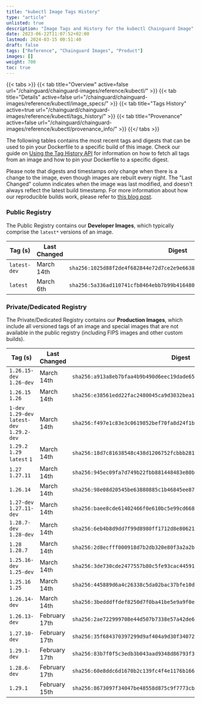 ```yaml
---
title: "kubectl Image Tags History"
type: "article"
unlisted: true
description: "Image Tags and History for the kubectl Chainguard Image"
date: 2023-06-22T11:07:52+02:00
lastmod: 2024-03-15 00:51:40
draft: false
tags: ["Reference", "Chainguard Images", "Product"]
images: []
weight: 700
toc: true
---
```


{{< tabs >}}
{{< tab title="Overview" active=false url="/chainguard/chainguard-images/reference/kubectl/" >}}
{{< tab title="Details" active=false url="/chainguard/chainguard-images/reference/kubectl/image_specs/" >}}
{{< tab title="Tags History" active=true url="/chainguard/chainguard-images/reference/kubectl/tags_history/" >}}
{{< tab title="Provenance" active=false url="/chainguard/chainguard-images/reference/kubectl/provenance_info/" >}}
{{</ tabs >}}

The following tables contains the most recent tags and digests that can be used to pin your Dockerfile to a specific build of this image. Check our guide on [Using the Tag History API](/chainguard/chainguard-images/using-the-tag-history-api/) for information on how to fetch all tags from an image and how to pin your Dockerfile to a specific digest.

Please note that digests and timestamps only change when there is a change to the image, even though images are rebuilt every night. The "Last Changed" column indicates when the image was last modified, and doesn't always reflect the latest build timestamp. For more information about how our reproducible builds work, please refer to [this blog post](https://www.chainguard.dev/unchained/reproducing-chainguards-reproducible-image-builds).

### Public Registry
The Public Registry contains our **Developer Images**, which typically comprise the `latest*` versions of an image.

| Tag (s)       | Last Changed | Digest                                                                    |
|---------------|--------------|---------------------------------------------------------------------------|
|  `latest-dev` | March 14th   | `sha256:1025d88f2de4f682844e72d7ce2e9e6638259ef1c6ac4412d3fea9fdf4c420ca` |
|  `latest`     | March 6th    | `sha256:5a336ad110741cfb8464ebb7b99b4164808d6386a992fc9720d9e4f98708fa0b` |


### Private/Dedicated Registry
The Private/Dedicated Registry contains our **Production Images**, which include all versioned tags of an image and special images that are not available in the public registry (including FIPS images and other custom builds).

| Tag (s)                                       | Last Changed  | Digest                                                                    |
|-----------------------------------------------|---------------|---------------------------------------------------------------------------|
|  `1.26.15-dev` `1.26-dev`                     | March 14th    | `sha256:a913a8eb7bfaa4b9b490d6eec19dade6557e2dc8ecaa8898443231665bae649a` |
|  `1.26.15` `1.26`                             | March 14th    | `sha256:e38561edd22fac2480045ca9d3032bea114230455a11dd9b4b802176f2dae68e` |
|  `1-dev` `1.29-dev` `latest-dev` `1.29.2-dev` | March 14th    | `sha256:f497e1c83e3c0619852bef70fa8d24f1b5b441bedaa242dde28fb11eb336c0f9` |
|  `1.29.2` `1.29` `latest` `1`                 | March 14th    | `sha256:18d7c81638548c438d1206752fcbbb28111c92cd075acb5289ca75f5589b961d` |
|  `1.27` `1.27.11`                             | March 14th    | `sha256:945ec09fa7d749b22fbb881448483e80b1d02704fd9bd566cb896ec074e5cc34` |
|  `1.26.14`                                    | March 14th    | `sha256:98e08d20545be63880885c1b46845ee87172192284c9b432b820267b92f834aa` |
|  `1.27-dev` `1.27.11-dev`                     | March 14th    | `sha256:baee8cde61402466f0e610bc5e99cd668667d08415326b8f6afc4f920dc62791` |
|  `1.28.7-dev` `1.28-dev`                      | March 14th    | `sha256:6eb4b8d9dd7f99d8980ff1712d8e80621c2887ba4dabbb052a8d39ac2c808e02` |
|  `1.28` `1.28.7`                              | March 14th    | `sha256:2d8ecfff000918d7b2db320e80f3a2a2b986cdcea5d4b537eec3075047a88b63` |
|  `1.25.16-dev` `1.25-dev`                     | March 14th    | `sha256:3de730cde2477557b80c5fe93cac445918b4647397da9988c57de00818e475d1` |
|  `1.25.16` `1.25`                             | March 14th    | `sha256:445889d6a4c26338c5da02bac37bfe10d0749baeb42bbfacb3de4e399420de5d` |
|  `1.26.14-dev`                                | March 14th    | `sha256:3bedddffdef8250d7f0ba41be5e9a9f0e8437cfc2ad7a44d532b649672268a36` |
|  `1.26.13-dev`                                | February 17th | `sha256:2ae722999708e44d507b7338e57a42de657edb3fb321526ffa66830a29559a09` |
|  `1.27.10-dev`                                | February 17th | `sha256:35f684370397299d9af404a9d30f3407213c22647760485406c4b9b70ab5548a` |
|  `1.29.1-dev`                                 | February 17th | `sha256:83b7f0f5c3edb3b043aad9348d86793f37e791b04a244bed404d3ca92e1db5c8` |
|  `1.28.6-dev`                                 | February 17th | `sha256:60e8ddc6d1670b2c139fc4f4e1176b166e85198a9ff7b9f201a7e0216d8e6932` |
|  `1.29.1`                                     | February 15th | `sha256:8673097f34047be48558d875c9f7773cb32df6256a621a29156dffb0f8532fc8` |

